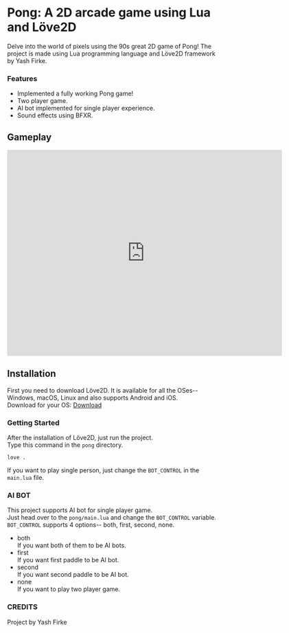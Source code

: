 # __Pong: A 2D arcade game using Lua and Löve2D__

Delve into the world of pixels using the 90s great 2D game of Pong!
The project is made using Lua programming language and Löve2D framework by Yash Firke.

### __Features__
- Implemented a fully working Pong game!
- Two player game.
- AI bot implemented for single player experience.
- Sound effects using BFXR.

## __Gameplay__
<iframe
    width="640"
    height="480"
    src="https://www.youtube.com/embed/guhqkJBLHIo"
    frameborder="0"
    allow="autoplay; encrypted-media"
    allowfullscreen
>
</iframe>

## __Installation__
First you need to download Löve2D. It is available for all the OSes-- Windows, macOS, Linux and also supports Android and iOS. <br>
Download for your OS: [Download](https://love2d.org/)

### __Getting Started__
After the installation of Löve2D, just run the project. <br>
Type this command in the ```pong``` directory.
```
love .
```

If you want to play single person, just change the ```BOT_CONTROL``` in the ```main.lua``` file.

### __AI BOT__
This project supports AI bot for single player game.<br>
Just head over to the ```pong/main.lua``` and change the ```BOT_CONTROL``` variable.<br>
```BOT_CONTROL``` supports 4 options-- both, first, second, none.

- both<br>
If you want both of them to be AI bots.
- first<br>
If you want first paddle to be AI bot.
- second<br>
If you want second paddle to be AI bot.
- none<br>
If you want to play two player game.

### __CREDITS__
Project by Yash Firke